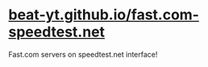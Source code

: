 # [beat-yt.github.io/fast.com-speedtest.net](https://beat-yt.github.io/fast.com-speedtest.net/)
Fast.com servers on speedtest.net interface!
